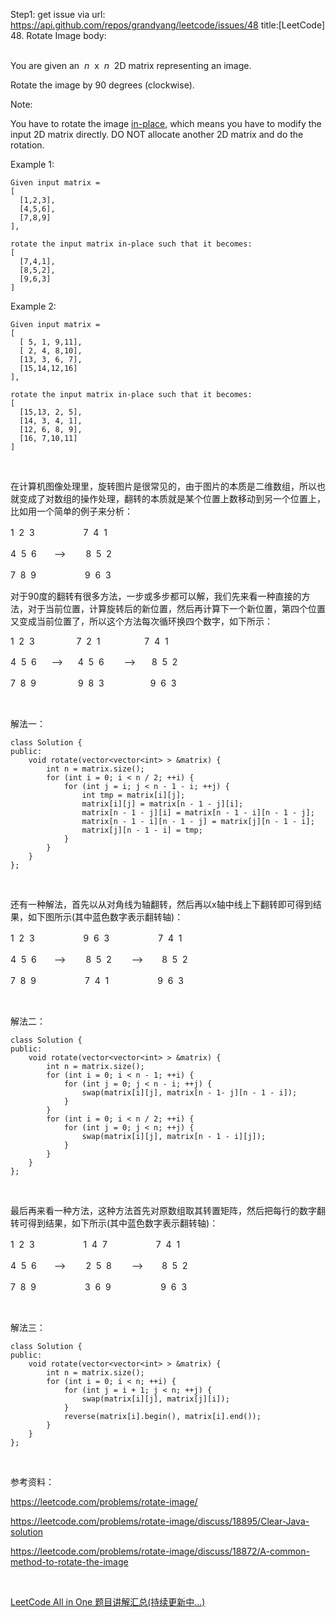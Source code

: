Step1: get issue via url: https://api.github.com/repos/grandyang/leetcode/issues/48 
 title:[LeetCode] 48. Rotate Image 
 body:  
  

You are given an  _n_  x  _n_  2D matrix representing an image.

Rotate the image by 90 degrees (clockwise).

Note:

You have to rotate the image [in-place](https://en.wikipedia.org/wiki/In-place_algorithm), which means you have to modify the input 2D matrix directly. DO NOT allocate another 2D matrix and do the rotation.

Example 1:
    
    
    Given input matrix = 
    [
      [1,2,3],
      [4,5,6],
      [7,8,9]
    ],
    
    rotate the input matrix in-place such that it becomes:
    [
      [7,4,1],
      [8,5,2],
      [9,6,3]
    ]
    

Example 2:
    
    
    Given input matrix =
    [
      [ 5, 1, 9,11],
      [ 2, 4, 8,10],
      [13, 3, 6, 7],
      [15,14,12,16]
    ], 
    
    rotate the input matrix in-place such that it becomes:
    [
      [15,13, 2, 5],
      [14, 3, 4, 1],
      [12, 6, 8, 9],
      [16, 7,10,11]
    ]

 

在计算机图像处理里，旋转图片是很常见的，由于图片的本质是二维数组，所以也就变成了对数组的操作处理，翻转的本质就是某个位置上数移动到另一个位置上，比如用一个简单的例子来分析：

1  2  3　　　 　　 7  4  1　

4  5  6　　-->　　 8  5  2　　

7  8  9 　　　 　　9  6  3

对于90度的翻转有很多方法，一步或多步都可以解，我们先来看一种直接的方法，对于当前位置，计算旋转后的新位置，然后再计算下一个新位置，第四个位置又变成当前位置了，所以这个方法每次循环换四个数字，如下所示：

1  2  3                 7  2  1                  7  4  1

4  5  6      -->      4  5  6　　 -->  　 8  5  2　　

7  8  9                 9  8  3　　　　　 9  6  3

 

解法一：
    
    
    class Solution {
    public:
        void rotate(vector<vector<int> > &matrix) {
            int n = matrix.size();
            for (int i = 0; i < n / 2; ++i) {
                for (int j = i; j < n - 1 - i; ++j) {
                    int tmp = matrix[i][j];
                    matrix[i][j] = matrix[n - 1 - j][i];
                    matrix[n - 1 - j][i] = matrix[n - 1 - i][n - 1 - j];
                    matrix[n - 1 - i][n - 1 - j] = matrix[j][n - 1 - i];
                    matrix[j][n - 1 - i] = tmp;
                }
            }
        }
    };

 

还有一种解法，首先以从对角线为轴翻转，然后再以x轴中线上下翻转即可得到结果，如下图所示(其中蓝色数字表示翻转轴)：

1  2  3　　　 　　 9  6  3　　　　　  7  4  1

4  5  6　　-->　　 8  5  2　　 -->   　 8  5  2　　

7  8  9 　　　 　　7  4  1　　　　　  9  6  3

 

解法二：
    
    
    class Solution {
    public:
        void rotate(vector<vector<int> > &matrix) {
            int n = matrix.size();
            for (int i = 0; i < n - 1; ++i) {
                for (int j = 0; j < n - i; ++j) {
                    swap(matrix[i][j], matrix[n - 1- j][n - 1 - i]);
                }
            }
            for (int i = 0; i < n / 2; ++i) {
                for (int j = 0; j < n; ++j) {
                    swap(matrix[i][j], matrix[n - 1 - i][j]);
                }
            }
        }
    };

 

最后再来看一种方法，这种方法首先对原数组取其转置矩阵，然后把每行的数字翻转可得到结果，如下所示(其中蓝色数字表示翻转轴)：

1  2  3　　　 　　 1  4  7　　　　　  7  4  1

4  5  6　　-->　　 2  5  8　　 -->  　  8  5  2　　

7  8  9 　　　 　　3  6  9　　　　      9  6  3

 

解法三：
    
    
    class Solution {
    public:
        void rotate(vector<vector<int> > &matrix) {
            int n = matrix.size();
            for (int i = 0; i < n; ++i) {
                for (int j = i + 1; j < n; ++j) {
                    swap(matrix[i][j], matrix[j][i]);
                }
                reverse(matrix[i].begin(), matrix[i].end());
            }
        }
    };

 

参考资料：

<https://leetcode.com/problems/rotate-image/>

<https://leetcode.com/problems/rotate-image/discuss/18895/Clear-Java-solution>

<https://leetcode.com/problems/rotate-image/discuss/18872/A-common-method-to-rotate-the-image>

 

[LeetCode All in One 题目讲解汇总(持续更新中...)](http://www.cnblogs.com/grandyang/p/4606334.html)
